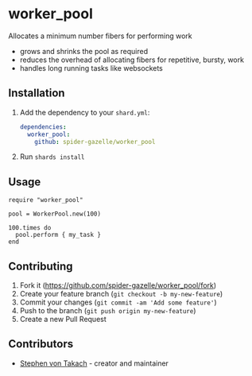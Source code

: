 # worker_pool

Allocates a minimum number fibers for performing work

* grows and shrinks the pool as required
* reduces the overhead of allocating fibers for repetitive, bursty, work
* handles long running tasks like websockets

## Installation

1. Add the dependency to your `shard.yml`:

   ```yaml
   dependencies:
     worker_pool:
       github: spider-gazelle/worker_pool
   ```

2. Run `shards install`

## Usage

```crystal
require "worker_pool"

pool = WorkerPool.new(100)

100.times do
  pool.perform { my_task }
end
```

## Contributing

1. Fork it (<https://github.com/spider-gazelle/worker_pool/fork>)
2. Create your feature branch (`git checkout -b my-new-feature`)
3. Commit your changes (`git commit -am 'Add some feature'`)
4. Push to the branch (`git push origin my-new-feature`)
5. Create a new Pull Request

## Contributors

* [Stephen von Takach](https://github.com/stakach) - creator and maintainer
